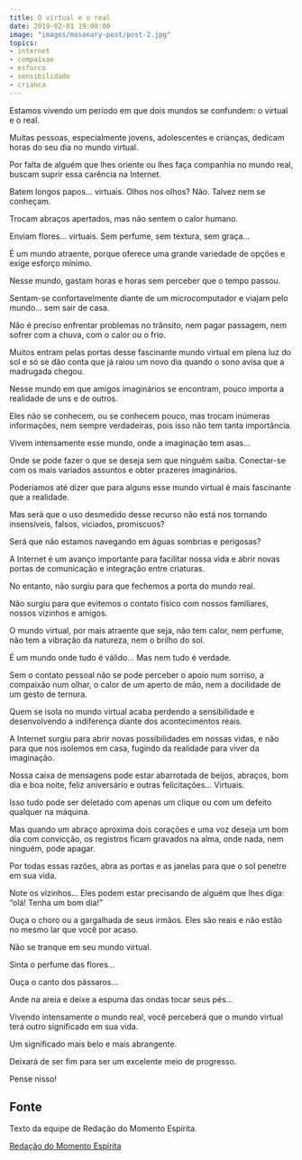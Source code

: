 ```yaml
---
title: O virtual e o real
date: 2019-02-01 19:00:00
image: "images/masonary-post/post-2.jpg"
topics: 
- internet
- compaixao
- esforco
- sensibilidade
- crianca
---
```



Estamos vivendo um período em que dois mundos se confundem: o virtual e o real.

Muitas pessoas, especialmente jovens, adolescentes e crianças, dedicam horas do
seu dia no mundo virtual.

Por falta de alguém que lhes oriente ou lhes faça companhia no mundo real,
buscam suprir essa carência na Internet.

Batem longos papos... virtuais. Olhos nos olhos? Não. Talvez nem se conheçam.

Trocam abraços apertados, mas não sentem o calor humano.

Enviam flores... virtuais. Sem perfume, sem textura, sem graça...

É um mundo atraente, porque oferece uma grande variedade de opções e exige
esforço mínimo.

Nesse mundo, gastam horas e horas sem perceber que o tempo passou.

Sentam-se confortavelmente diante de um microcomputador e viajam pelo mundo...
sem sair de casa.

Não é preciso enfrentar problemas no trânsito, nem pagar passagem, nem sofrer
com a chuva, com o calor ou o frio.

Muitos entram pelas portas desse fascinante mundo virtual em plena luz do sol e
só se dão conta que já raiou um novo dia quando o sono avisa que a madrugada
chegou.

Nesse mundo em que amigos imaginários se encontram, pouco importa a realidade
de uns e de outros.

Eles não se conhecem, ou se conhecem pouco, mas trocam inúmeras informações,
nem sempre verdadeiras, pois isso não tem tanta importância.

Vivem intensamente esse mundo, onde a imaginação tem asas...

Onde se pode fazer o que se deseja sem que ninguém saiba. Conectar-se com os
mais variados assuntos e obter prazeres imaginários.

Poderíamos até dizer que para alguns esse mundo virtual é mais fascinante que a
realidade.

Mas será que o uso desmedido desse recurso não está nos tornando insensíveis,
falsos, viciados, promíscuos?

Será que não estamos navegando em águas sombrias e perigosas?

A Internet é um avanço importante para facilitar nossa vida e abrir novas
portas de comunicação e integração entre criaturas.

No entanto, não surgiu para que fechemos a porta do mundo real.

Não surgiu para que evitemos o contato físico com nossos familiares, nossos
vizinhos e amigos.

O mundo virtual, por mais atraente que seja, não tem calor, nem perfume, não
tem a vibração da natureza, nem o brilho do sol.

É um mundo onde tudo é válido... Mas nem tudo é verdade.

Sem o contato pessoal não se pode perceber o apoio num sorriso, a compaixão num
olhar, o calor de um aperto de mão, nem a docilidade de um gesto de ternura.

Quem se isola no mundo virtual acaba perdendo a sensibilidade e desenvolvendo a
indiferença diante dos acontecimentos reais.

A Internet surgiu para abrir novas possibilidades em nossas vidas, e não para
que nos isolemos em casa, fugindo da realidade para viver da imaginação.

Nossa caixa de mensagens pode estar abarrotada de beijos, abraços, bom dia e
boa noite, feliz aniversário e outras felicitações... Virtuais.

Isso tudo pode ser deletado com apenas um clique ou com um defeito qualquer na
máquina.

Mas quando um abraço aproxima dois corações e uma voz deseja um bom dia com
convicção, os registros ficam gravados na alma, onde nada, nem ninguém, pode
apagar.

Por todas essas razões, abra as portas e as janelas para que o sol penetre em
sua vida.

Note os vizinhos... Eles podem estar precisando de alguém que lhes diga: “olá!
Tenha um bom dia!”

Ouça o choro ou a gargalhada de seus irmãos. Eles são reais e não estão no
mesmo lar que você por acaso.

Não se tranque em seu mundo virtual.

Sinta o perfume das flores...

Ouça o canto dos pássaros...

Ande na areia e deixe a espuma das ondas tocar seus pés...

Vivendo intensamente o mundo real, você perceberá que o mundo virtual terá
outro significado em sua vida.

Um significado mais belo e mais abrangente.

Deixará de ser fim para ser um excelente meio de progresso.

Pense nisso!


## Fonte
Texto da equipe de Redação do Momento Espírita.


[Redação do Momento Espírita](http://www.momento.com.br/pt/ler_texto.php?id=1125)
